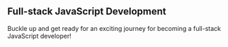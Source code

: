 ## Full-stack JavaScript Development

Buckle up and get ready for an exciting journey for becoming a full-stack JavaScript developer!

